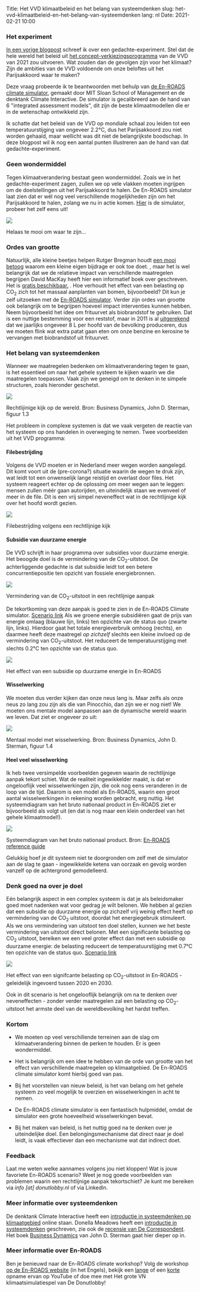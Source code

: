 Title: Het VVD klimaatbeleid en het belang van systeemdenken
slug: het-vvd-klimaatbeleid-en-het-belang-van-systeemdenken
lang: nl
Date: 2021-02-21 10:00

### Het experiment

[In een vorige blogpost]({filename}/articles/20210124_parijsakkoord_vvd.md) schreef ik over een gedachte-experiment. Stel dat de hele wereld het beleid uit [het concept-verkiezingsprogramma](https://www.vvd.nl/content/uploads/2020/11/Verkiezingsprogramma-concept-VVD-2021-2025.pdf) van de VVD van 2021 zou uitvoeren. Wat zouden dan de gevolgen zijn voor het klimaat? Zijn de ambities van de VVD voldoende om onze beloftes uit het Parijsakkoord waar te maken?

Deze vraag probeerde ik te beantwoorden met behulp van [de En-ROADS climate simulator](https://en-roads.climateinteractive.org/scenario.html?v=2.7.35), gemaakt door MIT Sloan School of Management en de denktank Climate Interactive. De simulator is gecalibreerd aan de hand van 6 "integrated assessment models", dit zijn de beste klimaatmodellen die er in de wetenschap ontwikkeld zijn.

Ik schatte dat het beleid van de VVD op mondiale schaal zou leiden tot een temperatuurstijging van ongeveer 2.2°C, dus het Parijsakkoord zou niet worden gehaald, maar wellicht was dit niet de belangrijkste boodschap. In deze blogpost wil ik nog een aantal punten illustreren aan de hand van dat gedachte-experiment.

### Geen wondermiddel

Tegen klimaatverandering bestaat geen wondermiddel. Zoals we in het gedachte-experiment zagen, zullen we op vele vlakken moeten ingrijpen om de doelstellingen uit het Parijsakkoord te halen. De En-ROADS simulator laat zien dat er wél nog veel verschillende mogelijkheden zijn om het Parijsakkoord te halen, zolang we nu in actie komen. [Hier](https://en-roads.climateinteractive.org/scenario.html?v=2.7.36) is de simulator, probeer het zelf eens uit!

![]({static}/images/systeemdenken/1.png)

Helaas te mooi om waar te zijn...

### Ordes van grootte

Natuurlijk, alle kleine beetjes helpen
<side-ref><side-content>Rutger Bregman houdt [een mooi betoog](https://decorrespondent.nl/11718/ja-het-is-allemaal-de-schuld-van-shell-klm-en-het-systeem-maar-zullen-we-het-nu-eens-over-jou-hebben/450498510-0abb8d69) waarom een kleine eigen bijdrage er ook toe doet.</side-ref></side-content>
, maar het is wel belangrijk dat we de relatieve impact van verschillende maatregelen begrijpen
<side-ref><side-content>David MacKay heeft hier een informatief boek over geschreven. Het is [gratis beschikbaar.](https://www.withouthotair.com/)</side-ref></side-content>
. Hoe verhoudt het effect van een belasting op CO<sub>2</sub> zich tot het massaal aanplanten van bomen, bijvoorbeeld? Dit kun je zelf uitzoeken met de [En-ROADS simulator](https://en-roads.climateinteractive.org/scenario.html?p39=2&v=2.7.36). Verder zijn ordes van grootte ook belangrijk om te begrijpen hoeveel impact interventies kunnen hebben. Neem bijvoorbeeld het idee om frituurvet als biobrandstof te gebruiken. Dat is een nuttige bestemming voor een reststof, maar in 2011 is al [uitgerekend](https://www.nrc.nl/nieuws/2011/01/29/biodieselproblemen-11992569-a1326913) dat we jaarlijks ongeveer 8 L per hoofd van de bevolking produceren, dus we moeten flink wat extra patat gaan eten om onze benzine en kerosine te vervangen met biobrandstof uit frituurvet.

### Het belang van systeemdenken

Wanneer we maatregelen bedenken om klimaatverandering tegen te gaan, is het essentieel om naar het gehele systeem te kijken waarin we die maatregelen toepassen. Vaak zijn we geneigd om te denken in te simpele structuren, zoals hieronder geschetst.

![]({static}/images/systeemdenken/2.png)

Rechtlijinige kijk op de wereld. Bron: Business Dynamics, John D. Sterman, figuur 1.3

Het probleem in complexe systemen is dat we vaak vergeten de reactie van het systeem op ons handelen in overweging te nemen. Twee voorbeelden uit het VVD programma:

#### Filebestrijding

Volgens de VVD moeten er in Nederland meer wegen worden aangelegd. Dit komt voort uit de (pre-corona?) situatie waarin de wegen te druk zijn, wat leidt tot een onwenselijk lange reistijd en overlast door files. Het systeem reageert echter op de oplossing om meer wegen aan te leggen: mensen zullen méér gaan autorijden, en uiteindelijk staan we evenveel of meer in de file. Dit is een vrij simpel neveneffect wat in de rechtlijnige kijk over het hoofd wordt gezien.

![]({static}/images/systeemdenken/3.png)

Filebestrijding volgens een rechtlijnige kijk

#### Subsidie van duurzame energie

De VVD schrijft in haar programma over subsidies voor duurzame energie. Het beoogde doel is de vermindering van de CO<sub>2</sub>-uitstoot. De achterliggende gedachte is dat subsidie leidt tot een betere concurrentiepositie ten opzicht van fossiele energiebronnen.

![]({static}/images/systeemdenken/4.png)

Vermindering van de CO<sub>2</sub>-uitstoot in een rechtlijnige aanpak

De tekortkoming van deze aanpak is goed te zien in de En-ROADS Climate simulator. [Scenario link](https://en-roads.climateinteractive.org/scenario.html?p16=-0.03&p39=2&g0=29&g1=62&v=2.7.36) Als we groene energie subsidiëren gaat de prijs van energie omlaag (blauwe lijn, links) ten opzichte van de status quo (zwarte lijn, links). Hierdoor gaat het totale energieverbruik omhoog (rechts), en daarmee heeft deze maatregel _op zichzelf_ slechts een kleine invloed op de vermindering van CO<sub>2</sub>-uitstoot. Het reduceert de temperatuurstijging met slechts 0.2°C ten opzichte van de status quo.

![]({static}/images/systeemdenken/5.png)

Het effect van een subsidie op duurzame energie in En-ROADS

#### Wisselwerking

We moeten dus verder kijken dan onze neus lang is. Maar zelfs als onze neus zo lang zou zijn als die van Pinocchio, dan zijn we er nog niet! We moeten ons mentale model aanpassen aan de dynamische wereld waarin we leven. Dat ziet er ongeveer zo uit:

![]({static}/images/systeemdenken/6.png)

Mentaal model met wisselwerking. Bron: Business Dynamics, John D. Sterman, figuur 1.4

#### Heel veel wisselwerking

Ik heb twee versimpelde voorbeelden gegeven waarin de rechtlijnige aanpak tekort schiet. Wat de realiteit ingewikkelder maakt, is dat er ongelooflijk veel wisselwerkingen zijn, die ook nog eens veranderen in de loop van de tijd. Daarom is een model als En-ROADS, waarin een groot aantal wisselwerkingen in rekening worden gebracht, erg nuttig. Het systeemdiagram van het bruto nationaal product in En-ROADS ziet er bijvoorbeeld als volgt uit (en dat is nog maar een klein onderdeel van het gehele klimaatmodel!).

![]({static}/images/systeemdenken/7.png)

Systeemdiagram van het bruto nationaal product. Bron: [En-ROADS reference guide](https://img.climateinteractive.org/wp-content/uploads/2021/01/En-ROADS_Reference_Guide_012221.pdf)

Gelukkig hoef je dit systeem niet te doorgronden om zelf met de simulator aan de slag te gaan - ingewikkelde ketens van oorzaak en gevolg worden vanzelf op de achtergrond gemodelleerd.

### Denk goed na over je doel

Eén belangrijk aspect in een complex systeem is dat je als beleidsmaker goed moet nadenken wat voor gedrag je wilt belonen. We hebben al gezien dat een subsidie op duurzame energie op zichzelf vrij weinig effect heeft op vermindering van de CO<sub>2</sub> uitstoot, doordat het energiegebruik stimuleert. Als we ons vermindering van uitstoot ten doel stellen, kunnen we het beste vermindering van uitstoot direct belonen. Met een significante belasting op CO<sub>2</sub> uitstoot, bereiken we een veel groter effect dan met een subsidie op duurzame energie: de belasting reduceert de temperatuurstijging met 0.7°C ten opzichte van de status quo. [Scenario link](https://en-roads.climateinteractive.org/scenario.html?p39=124&g0=78&g1=29&v=2.7.36)

![]({static}/images/systeemdenken/8.png)

Het effect van een signifcante belasting op CO<sub>2</sub>-uitstoot in En-ROADS - geleidelijk ingevoerd tussen 2020 en 2030.

Ook in dit scenario is het ongelooflijk belangrijk om na te denken over neveneffecten - zonder verder maatregelen zal een belasting op CO<sub>2</sub>-uitstoot het armste deel van de wereldbevolking het hardst treffen.

### Kortom

* We moeten op veel verschillende terreinen aan de slag om klimaatverandering binnen de perken te houden. Er is geen wondermiddel.

* Het is belangrijk om een idee te hebben van de orde van grootte van het effect van verschillende maatregelen op klimaatgebied. De En-ROADS climate simulator komt hierbij goed van pas.

* Bij het voorstellen van nieuw beleid, is het van belang om het gehele systeem zo veel mogelijk te overzien en wisselwerkingen in acht te nemen.

* De En-ROADS climate simulator is een fantastisch hulpmiddel, omdat de simulator een grote hoeveelheid wisselwerkingen bevat.

* Bij het maken van beleid, is het nuttig goed na te denken over je uiteindelijke doel. Een belongingsmechanisme dat direct naar je doel leidt, is vaak effectiever dan een mechanisme wat dat indirect doet.

### Feedback

Laat me weten welke aannames volgens jou niet kloppen! Wat is jouw favoriete En-ROADS scenario? Weet je nog goede voorbeelden van problemen waarin een rechtlijnige aanpak tekortschiet? Je kunt me bereiken via _info \[at\] donutlobby.nl_ of via LinkedIn.

### Meer informatie over systeemdenken

De denktank Climate Interactive heeft een [introductie in systeemdenken op klimaatgebied](https://www.climateinteractive.org/ci-topics/systems-thinking/the-climate-leader/) online staan. Donella Meadows heeft een [introductie in systeemdenken](https://www.goodreads.com/book/show/3828902-thinking-in-systems) geschreven, zie ook de [recensie van De Correspondent](https://decorrespondent.nl/11595/na-dit-boek-denk-je-nooit-meer-dat-er-een-oorzaak-is-met-een-gevolg/1219180334625-b264c87a). Het boek [Business Dynamics](https://www.goodreads.com/book/show/304978.Business_Dynamics) van John D. Sterman gaat hier dieper op in.

### Meer informatie over En-ROADS

Ben je benieuwd naar de En-ROADS climate workshop? Volg de workshop [op de En-ROADS website](https://www.climateinteractive.org/get-involved/webinars/) (in het Engels), bekijk een [lange](https://www.youtube.com/watch?v=R9W_KEXNzm4&t=0s) of een [korte](https://www.youtube.com/watch?v=u5mrnkOJdso) opname ervan op YouTube of doe mee met Het grote VN klimaatsimulatiespel van De Donutlobby!
